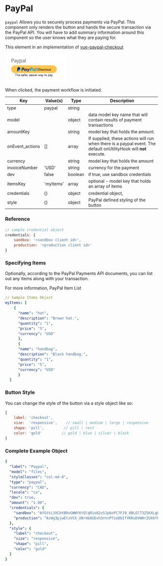 # PayPal

`paypal` Allows you to securely process payments via PayPal. This component only renders the button and hands the secure transaction via the PayPal API. You will have to add summary information around this component so the user knows what they are paying for.

This element in an implementation of [vue-paypal-checkout](https://github.com/khoanguyen96/vue-paypal-checkout)

![](../../../.gitbook/assets/screen-shot-2017-11-10-at-1.12.57-pm.png)

When clicked, the payment workflow is initiated.

| Key              | Value(s)  | Type    | Description                                                                                                       |
| ---------------- | --------- | ------- | ----------------------------------------------------------------------------------------------------------------- |
| type             | paypal    | string  |                                                                                                                   |
| model            |           | object  | data model key name that will contain results of payment transactions                                             |
| amountKey        |           | string  | model key that holds the amount.                                                                                  |
| onEvent\_actions | \[]       | array   | If supplied, these actions will run when there is a paypal event. The default onUtilityHook will **not** execute. |
| currency         |           | string  | model key that holds the amount                                                                                   |
| invoiceNumber    | 'USD'     | string  | currency for the payment                                                                                          |
| dev              | false     | boolean | if true, use sandbox credentials                                                                                  |
| itemsKey         | 'myItems' | array   | optional - model key that holds an array of items                                                                 |
| credentials      | {}        | object  | credential object,                                                                                                |
| style            | {}        | object  | PayPal defined styling of the button                                                                              |

### Reference

```javascript
// sample credential object
credentials: {
    sandbox: '<sandbox client id>',
    production: '<production client id>'
}
```

### Specifying Items

Optionally, according to the PayPal Payments API documents, you can list out any items along with your transaction.

For more information, PayPal Item List

```yaml
// Sample Items Object
myItems: [
    {
      "name": "hat",
      "description": "Brown hat.",
      "quantity": "1",
      "price": "5",
      "currency": "USD"
      },
      {
      "name": "handbag",
      "description": "Black handbag.",
      "quantity": "1",
      "price": "5",
      "currency": "USD"
      }
  ]
```

### Button Style

You can change the style of the button via a style object like so:

```javascript
{
    label: 'checkout',
    size:  'responsive',    // small | medium | large | responsive
    shape: 'pill',         // pill | rect
    color: 'gold'         // gold | blue | silver | black
}
```

### Complete Example Object

```yaml
{
  "label": "Paypal",
  "model": "files",
  "styleClasses": "col-md-8",
  "type": "paypal",
  "currency": "CAD",
  "locale": "ca",
  "dev": true,
  "amount": "1.00",
  "credentials": {
    "sandbox": "AfGtki3XCbYBRxGWWY6YQlqRio82v5Jp6oPC7FJ9_0BLOlT3Z5KXLgPVmVGoCtZQTDuaYhrCM7ez3P9g",
    "production": "AcWg3pjwEtxVCX_UNrmb8GDvh3ntnP7zeDbIfVKRvDVWHr2UkkYUM9ze0r4-H4HkhzGtBEXE21iFsmg2"
  },
  "style": {
    "label": "checkout",
    "size": "responsive",
    "shape": "pill",
    "color": "gold"
  }
}
```
